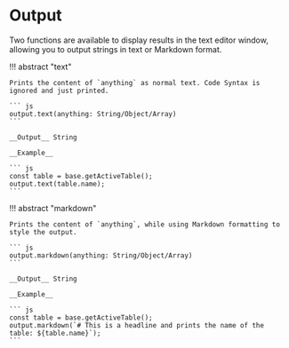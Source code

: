 # Output

Two functions are available to display results in the text editor window, allowing you to output strings in text or Markdown format.

!!! abstract "text"

    Prints the content of `anything` as normal text. Code Syntax is ignored and just printed.

    ``` js
    output.text(anything: String/Object/Array)
    ```

    __Output__ String

    __Example__

    ``` js
    const table = base.getActiveTable();
    output.text(table.name);
    ```

!!! abstract "markdown"

    Prints the content of `anything`, while using Markdown formatting to style the output.

    ``` js
    output.markdown(anything: String/Object/Array)
    ```

    __Output__ String

    __Example__

    ``` js
    const table = base.getActiveTable();
    output.markdown(`# This is a headline and prints the name of the table: ${table.name}`);
    ```
